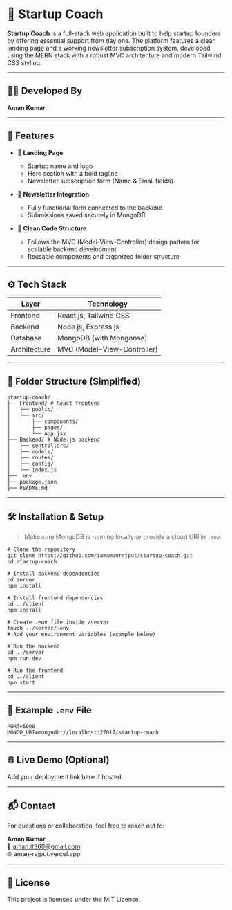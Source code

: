 # 🚀 Startup Coach

**Startup Coach** is a full-stack web application built to help startup founders by offering essential support from day one. The platform features a clean landing page and a working newsletter subscription system, developed using the MERN stack with a robust MVC architecture and modern Tailwind CSS styling.

---

## 👨‍💻 Developed By

**Aman Kumar**

---

## 📌 Features

- 🔹 **Landing Page**

  - Startup name and logo 
  - Hero section with a bold tagline
  - Newsletter subscription form (Name & Email fields)

- 🔹 **Newsletter Integration**

  - Fully functional form connected to the backend
  - Submissions saved securely in MongoDB

- 🔹 **Clean Code Structure**
  - Follows the MVC (Model-View-Controller) design pattern for scalable backend development
  - Reusable components and organized folder structure

---

## ⚙️ Tech Stack

| Layer        | Technology                  |
| ------------ | --------------------------- |
| Frontend     | React.js, Tailwind CSS      |
| Backend      | Node.js, Express.js         |
| Database     | MongoDB (with Mongoose)     |
| Architecture | MVC (Model-View-Controller) |

---

## 📁 Folder Structure (Simplified)

    startup-coach/
    ├── Frontend/ # React frontend
    │   ├── public/
    │   └── src/
    │       ├── components/
    │       ├── pages/
    │       └── App.jsx
    ├── Backend/ # Node.js backend
    │   ├── controllers/
    │   ├── models/
    │   ├── routes/
    │   ├── config/
    │   └── index.js
    ├── .env
    ├── package.json
    ├── README.md

---

## 🛠️ Installation & Setup

> Make sure MongoDB is running locally or provide a cloud URI in `.env`.

    # Clone the repository
    git clone https://github.com/iamamanrajput/startup-coach.git
    cd startup-coach

    # Install backend dependencies
    cd server
    npm install

    # Install frontend dependencies
    cd ../client
    npm install

    # Create .env file inside /server
    touch ../server/.env
    # Add your environment variables (example below)

    # Run the backend
    cd ../server
    npm run dev

    # Run the frontend
    cd ../client
    npm start

---

## 🔐 Example `.env` File

    PORT=5000
    MONGO_URI=mongodb://localhost:27017/startup-coach

---

## 🌐 Live Demo (Optional)

Add your deployment link here if hosted.

---

## 📬 Contact

For questions or collaboration, feel free to reach out to:

**Aman Kumar**  
📧 aman.it360@gmail.com  
🌐 aman-rajput.vercel.app

---

## 📄 License

This project is licensed under the MIT License.
